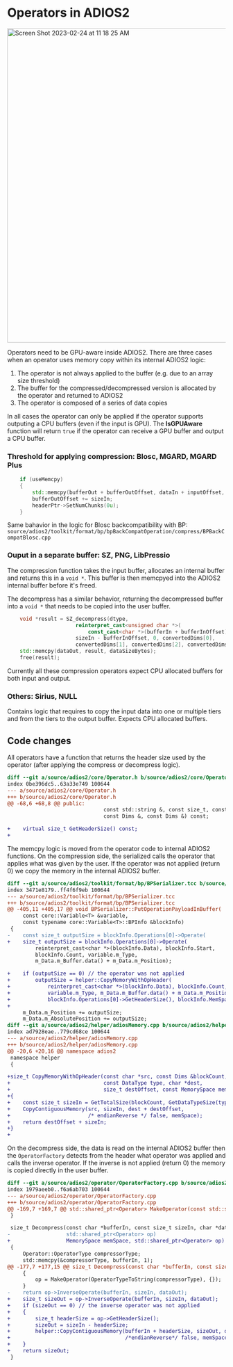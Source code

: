 # Operators in ADIOS2

<img width="723" alt="Screen Shot 2023-02-24 at 11 18 25 AM" src="https://user-images.githubusercontent.com/16229479/221230759-8f78f5e2-5016-433d-8c9b-dc10d603e04c.png">

Operators need to be GPU-aware inside ADIOS2. There are three cases when an operator uses memory copy within its internal ADIOS2 logic:
1. The operator is not always applied to the buffer (e.g. due to an array size threshold)
2. The buffer for the compressed/decompressed version is allocated by the operator and returned to ADIOS2
3. The operator is composed of a series of data copies 

In all cases the operator can only be applied if the operator supports outputing a CPU buffers (even if the input is GPU). The **IsGPUAware** function will return `true` if the operator can receive a GPU buffer and output a CPU buffer. 

### Threshold for applying compression: Blosc, MGARD, MGARD Plus

```c++
    if (useMemcpy)
    {
        std::memcpy(bufferOut + bufferOutOffset, dataIn + inputOffset, sizeIn);
        bufferOutOffset += sizeIn;
        headerPtr->SetNumChunks(0u);
    }
```

Same bahavior in the logic for Blosc backcompatibility with BP: `source/adios2/toolkit/format/bp/bpBackCompatOperation/compress/BPBackCompatBlosc.cpp`


### Ouput in a separate buffer: SZ, PNG, LibPressio

The compression function takes the input buffer, allocates an internal buffer and returns this in a `void *`.
This buffer is then memcpyed into the ADIOS2 internal buffer before it's freed.

The decompress has a similar behavior, returning the decompressed buffer into a `void *` that needs to be copied into the user buffer.

```c++
    void *result = SZ_decompress(dtype,
                      reinterpret_cast<unsigned char *>(
                          const_cast<char *>(bufferIn + bufferInOffset)),
                      sizeIn - bufferInOffset, 0, convertedDims[0],
                      convertedDims[1], convertedDims[2], convertedDims[3]);
    std::memcpy(dataOut, result, dataSizeBytes);
    free(result);
```

Currently all these compression operators expect CPU allocated buffers for both input and output.

### Others: Sirius, NULL

Contains logic that requires to copy the input data into one or multiple tiers and from the tiers to the output buffer.
Expects CPU allocated buffers.

## Code changes

All operators have a function that returns the header size used by the operator (after applying the compress or decompress logic).

```diff
diff --git a/source/adios2/core/Operator.h b/source/adios2/core/Operator.h
index 0be396dc5..63a33e749 100644
--- a/source/adios2/core/Operator.h
+++ b/source/adios2/core/Operator.h
@@ -68,6 +68,8 @@ public:
                               const std::string &, const size_t, const Dims &,
                               const Dims &, const Dims &) const;

+    virtual size_t GetHeaderSize() const;
+
```

The memcpy logic is moved from the operator code to internal ADIOS2 functions. On the compression side, the serialized calls the operator that applies what was given by the user. If the operator was not applied (return 0) we copy the memory in the internal ADIOS2 buffer.

```diff
diff --git a/source/adios2/toolkit/format/bp/BPSerializer.tcc b/source/adios2/toolkit/format/bp/BPSerializer.tcc
index 3471e8179..ff4f6f9eb 100644
--- a/source/adios2/toolkit/format/bp/BPSerializer.tcc
+++ b/source/adios2/toolkit/format/bp/BPSerializer.tcc
@@ -405,11 +405,17 @@ void BPSerializer::PutOperationPayloadInBuffer(
     const core::Variable<T> &variable,
     const typename core::Variable<T>::BPInfo &blockInfo)
 {
-    const size_t outputSize = blockInfo.Operations[0]->Operate(
+    size_t outputSize = blockInfo.Operations[0]->Operate(
         reinterpret_cast<char *>(blockInfo.Data), blockInfo.Start,
         blockInfo.Count, variable.m_Type,
         m_Data.m_Buffer.data() + m_Data.m_Position);

+    if (outputSize == 0) // the operator was not applied
+        outputSize = helper::CopyMemoryWithOpHeader(
+            reinterpret_cast<char *>(blockInfo.Data), blockInfo.Count,
+            variable.m_Type, m_Data.m_Buffer.data() + m_Data.m_Position,
+            blockInfo.Operations[0]->GetHeaderSize(), blockInfo.MemSpace);
+
     m_Data.m_Position += outputSize;
     m_Data.m_AbsolutePosition += outputSize;
diff --git a/source/adios2/helper/adiosMemory.cpp b/source/adios2/helper/adiosMemory.cpp
index ad7928eae..779cd68ce 100644
--- a/source/adios2/helper/adiosMemory.cpp
+++ b/source/adios2/helper/adiosMemory.cpp
@@ -20,6 +20,16 @@ namespace adios2
 namespace helper
 {

+size_t CopyMemoryWithOpHeader(const char *src, const Dims &blockCount,
+                              const DataType type, char *dest,
+                              size_t destOffset, const MemorySpace memSpace)
+{
+    const size_t sizeIn = GetTotalSize(blockCount, GetDataTypeSize(type));
+    CopyContiguousMemory(src, sizeIn, dest + destOffset,
+                         /* endianReverse */ false, memSpace);
+    return destOffset + sizeIn;
+}
+
```

On the decompress side, the data is read on the internal ADIOS2 buffer then the `OperatorFactory` detects from the header what operator was applied and calls the inverse operator. If the inverse is not applied (return 0) the memory is copied directly in the user buffer.

```diff
diff --git a/source/adios2/operator/OperatorFactory.cpp b/source/adios2/operator/OperatorFactory.cpp
index 1979aeeb0..f6a6ab703 100644
--- a/source/adios2/operator/OperatorFactory.cpp
+++ b/source/adios2/operator/OperatorFactory.cpp
@@ -169,7 +169,7 @@ std::shared_ptr<Operator> MakeOperator(const std::string &type,
 }

 size_t Decompress(const char *bufferIn, const size_t sizeIn, char *dataOut,
-                  std::shared_ptr<Operator> op)
+                  MemorySpace memSpace, std::shared_ptr<Operator> op)
 {
     Operator::OperatorType compressorType;
     std::memcpy(&compressorType, bufferIn, 1);
@@ -177,7 +177,15 @@ size_t Decompress(const char *bufferIn, const size_t sizeIn, char *dataOut,
     {
         op = MakeOperator(OperatorTypeToString(compressorType), {});
     }
-    return op->InverseOperate(bufferIn, sizeIn, dataOut);
+    size_t sizeOut = op->InverseOperate(bufferIn, sizeIn, dataOut);
+    if (sizeOut == 0) // the inverse operator was not applied
+    {
+        size_t headerSize = op->GetHeaderSize();
+        sizeOut = sizeIn - headerSize;
+        helper::CopyContiguousMemory(bufferIn + headerSize, sizeOut, dataOut,
+                                     /*endianReverse*/ false, memSpace);
+    }
+    return sizeOut;
 }
```
